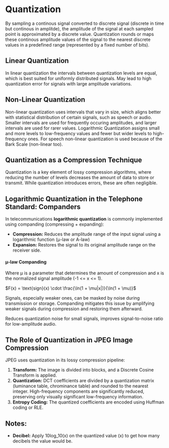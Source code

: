 # Quantization
By sampling a continous signal converted to discrete signal (discrete in time but continous in amplitde), the amplitude of the signal at each sampled point is approximated by a discrete value. Quantization rounds or maps these continous amplitude values of the signal to the nearest discrete values in a predefined range (represented by a fixed number of bits).

## Linear Quantization
In linear quantization the intervals between quantization levels are equal, which is best suited for uniformly distributed signals. May lead to high quantization error for signals with large amplitude variations.

## Non-Linear Quantization
Non-linear quantization uses intervals that vary in size, which aligns better with statistical distribution of certain signals, such as speech or audio. Smaller intervals are used for frequently occuring amplitudes, and larger intervals are used for rarer values. Logarithmic Quantization assigns small and more levels to low-frequency values and fewer but wider levels to high-frequency ones. For speech non-linear quantization is used because of the Bark Scale (non-linear too).

## Quantization as a Compression Technique
Quantization is a key element of lossy compression algorithms, where reducing the number of levels decreases the amount of data to store or transmit. While quantization introduces errors, these are often negligible.

## Logarithmic Quantization in the Telephone Standard: Companders
In telecommunications **logarithmic quantization** is commonly implemented using companding (compressing + expanding):
- **Compression:** Reduces the amplitude range of the input signal using a logarithmic function (μ-law or A-law)
- **Expansion:** Restores the signal to its original amplitude range on the receiver side.

#### μ-law Companding
Where μ is a parameter that determines the amount of compression and x is the normalized signal amplitude (-1 <= x <= 1).

$F(x) = \text{sign}(x) \cdot \frac{\ln(1 + \mu|x|)}{\ln(1 + \mu)}$

Signals, especially weaker ones, can be masked by noise during transmission or storage. Companding mitigates this issue by amplifying weaker signals during compression and restoring them afterward.

Reduces quantization noise for small signals, improves signal-to-noise ratio for low-amplitude audio.

## The Role of Quantization in JPEG Image Compression
JPEG uses quantization in its lossy compression pipeline:
1. **Transform:** The image is divided into blocks, and a Discrete Cosine Transform is applied.
2. **Quantization:** DCT coefficients are divided by a quantization matrix (luminance table, chrominance table) and rounded to the nearest integer. High-frequency components are significantly reduced, preserving only visually significant low-frequency information.
3. **Entropy Coding:** The quantized coefficients are encoded using Huffman coding or RLE.

## Notes:
- **Decibel:** Apply 10log_10(x) on the quantized value (x) to get how many decibels the value would be.
